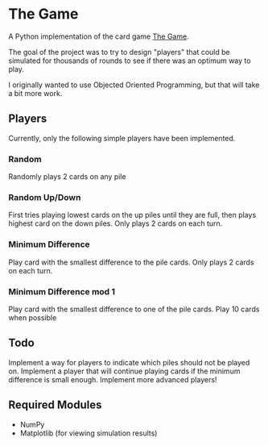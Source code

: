 
# The Game

A Python implementation of the card game [The Game](http://idwgames.com/games/the-game/).

The goal of the project was to try to design "players" that could be simulated for thousands of rounds to see if there was an optimum way to play.

I originally wanted to use Objected Oriented Programming, but that will take a bit more work.

## Players

Currently, only the following simple players have been implemented.

### Random

Randomly plays 2 cards on any pile

### Random Up/Down

First tries playing lowest cards on the up piles until they are full, then plays highest card on the down piles.
Only plays 2 cards on each turn.

### Minimum Difference

Play card with the smallest difference to the pile cards.
Only plays 2 cards on each turn.

### Minimum Difference mod 1

Play card with the smallest difference to one of the pile cards.
Play 10 cards when possible

## Todo

Implement a way for players to indicate which piles should not be played on.
Implement a player that will continue playing cards if the minimum difference is small enough.
Implement more advanced players!

## Required Modules

+ NumPy
+ Matplotlib (for viewing simulation results)
